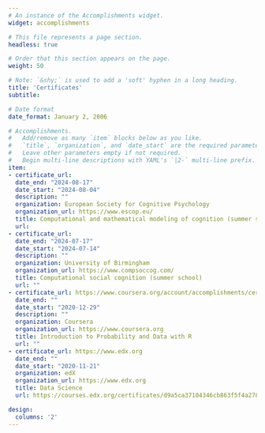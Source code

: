 ```yaml
---
# An instance of the Accomplishments widget.
widget: accomplishments

# This file represents a page section.
headless: true

# Order that this section appears on the page.
weight: 50

# Note: `&shy;` is used to add a 'soft' hyphen in a long heading.
title: 'Certificates'
subtitle:

# Date format
date_format: January 2, 2006

# Accomplishments.
#   Add/remove as many `item` blocks below as you like.
#   `title`, `organization`, and `date_start` are the required parameters.
#   Leave other parameters empty if not required.
#   Begin multi-line descriptions with YAML's `|2-` multi-line prefix.
item:
- certificate_url: 
  date_end: "2024-08-17"
  date_start: "2024-08-04"
  description: ""
  organization: European Society for Cognitive Psychology
  organization_url: https://www.escop.eu/ 
  title: Computational and mathematical modeling of cognition (summer school)
  url: 
- certificate_url: 
  date_end: "2024-07-17"
  date_start: "2024-07-14"
  description: ""
  organization: University of Birmingham
  organization_url: https://www.compsoccog.com/
  title: Computational social cognition (summer school)
  url: ""
- certificate_url: https://www.coursera.org/account/accomplishments/certificate/T5SWB5V43C6N
  date_end: ""
  date_start: "2020-12-29"
  description: ""
  organization: Coursera
  organization_url: https://www.coursera.org
  title: Introduction to Probability and Data with R
  url: ""
- certificate_url: https://www.edx.org
  date_end: ""
  date_start: "2020-11-21"
  organization: edX
  organization_url: https://www.edx.org
  title: Data Science
  url: https://courses.edx.org/certificates/d9a5ca37104346cb863f5f4a2788fb05

design:
  columns: '2' 
---
```

